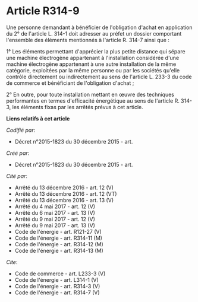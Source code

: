 # Article R314-9

Une personne demandant à bénéficier de l'obligation d'achat en application du 2° de l'article L. 314-1 doit adresser au
préfet un dossier comportant l'ensemble des éléments mentionnés à l'article R. 314-7 ainsi que : 

1° Les éléments permettant d'apprécier la plus petite distance qui sépare une machine électrogène appartenant à
l'installation considérée d'une machine électrogène appartenant à une autre installation de la même catégorie, exploitées par
la même personne ou par les sociétés qu'elle contrôle directement ou indirectement au sens de l'article L. 233-3 du code de
commerce et bénéficiant de l'obligation d'achat ; 

2° En outre, pour toute installation mettant en œuvre des techniques performantes en termes d'efficacité énergétique au sens
de l'article R. 314-3, les éléments fixas par les arrêtés prévus à cet article.

**Liens relatifs à cet article**

_Codifié par_:

  - Décret n°2015-1823 du 30 décembre 2015 - art.

_Créé par_:

  - Décret n°2015-1823 du 30 décembre 2015 - art.

_Cité par_:

  - Arrêté du 13 décembre 2016 - art. 12 (V)
  - Arrêté du 13 décembre 2016 - art. 12 (VT)
  - Arrêté du 13 décembre 2016 - art. 13 (V)
  - Arrêté du 4 mai 2017 - art. 12 (V)
  - Arrêté du 6 mai 2017 - art. 13 (V)
  - Arrêté du 9 mai 2017 - art. 12 (V)
  - Arrêté du 9 mai 2017 - art. 13 (V)
  - Code de l'énergie - art. R121-27 (V)
  - Code de l'énergie - art. R314-11 (M)
  - Code de l'énergie - art. R314-12 (M)
  - Code de l'énergie - art. R314-13 (M)

_Cite_:

  - Code de commerce - art. L233-3 (V)
  - Code de l'énergie - art. L314-1 (V)
  - Code de l'énergie - art. R314-3 (V)
  - Code de l'énergie - art. R314-7 (V)
